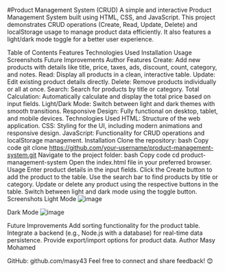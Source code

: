 #Product Management System (CRUD)
A simple and interactive Product Management System built using HTML, CSS, and JavaScript. This project demonstrates CRUD operations (Create, Read, Update, Delete) and localStorage usage to manage product data efficiently. It also features a light/dark mode toggle for a better user experience.

Table of Contents
Features
Technologies Used
Installation
Usage
Screenshots
Future Improvements
Author
Features
Create: Add new products with details like title, price, taxes, ads, discount, count, category, and notes.
Read: Display all products in a clean, interactive table.
Update: Edit existing product details directly.
Delete: Remove products individually or all at once.
Search: Search for products by title or category.
Total Calculation: Automatically calculate and display the total price based on input fields.
Light/Dark Mode: Switch between light and dark themes with smooth transitions.
Responsive Design: Fully functional on desktop, tablet, and mobile devices.
Technologies Used
HTML: Structure of the web application.
CSS: Styling for the UI, including modern animations and responsive design.
JavaScript: Functionality for CRUD operations and localStorage management.
Installation
Clone the repository:
bash
Copy code
git clone https://github.com/your-username/product-management-system.git
Navigate to the project folder:
bash
Copy code
cd product-management-system
Open the index.html file in your preferred browser.
Usage
Enter product details in the input fields.
Click the Create button to add the product to the table.
Use the search bar to find products by title or category.
Update or delete any product using the respective buttons in the table.
Switch between light and dark mode using the toggle button.
Screenshots
Light Mode
![image](https://github.com/user-attachments/assets/e336394c-fe92-4449-95c7-9f7caa7212e6)

Dark Mode
![image](https://github.com/user-attachments/assets/d40385b2-b714-4588-8d48-f5e5c51805f9)


Future Improvements
Add sorting functionality for the product table.
Integrate a backend (e.g., Node.js with a database) for real-time data persistence.
Provide export/import options for product data.
Author
Masy Mohamed

GitHub: github.com/masy43
Feel free to connect and share feedback! 😊
